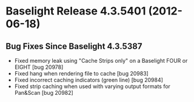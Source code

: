 # Baselight Release 4.3.5401 (2012-06-18)



## Bug Fixes Since Baselight 4.3.5387

* Fixed memory leak using "Cache Strips only" on a Baselight FOUR or EIGHT \[bug 20978]
* Fixed hang when rendering file to cache \[bug 20983]
* Fixed incorrect caching indicators (green line) \[bug 20984]
* Fixed strip caching when used with varying output formats for Pan\&Scan \[bug 20982]
